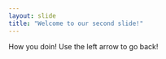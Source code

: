 ```yaml
---
layout: slide
title: "Welcome to our second slide!"
---
```

How you doin!
Use the left arrow to go back!
